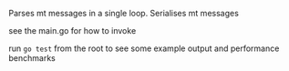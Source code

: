 Parses mt messages in a single loop.
Serialises mt messages

see the main.go for how to invoke

run `go test` from the root to see some example output and performance benchmarks
